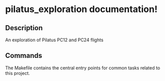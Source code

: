 # pilatus_exploration documentation!

## Description

An exploration of Pilatus PC12 and PC24 flights

## Commands

The Makefile contains the central entry points for common tasks related to this project.

